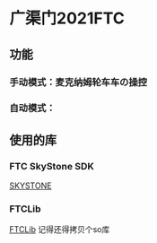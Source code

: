 # 广渠门2021FTC

## 功能
### 手动模式：麦克纳姆轮车车の操控
### 自动模式：

## 使用的库

### FTC SkyStone SDK
[SKYSTONE](https://github.com/FIRST-Tech-Challenge/SKYSTONE)

### FTCLib
[FTCLib](https://github.com/FTCLib/FTCLib.git)
记得还得拷贝个so库